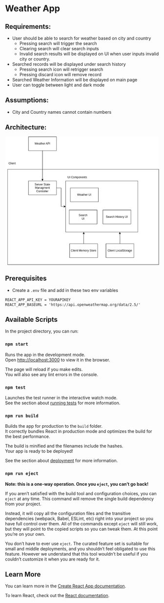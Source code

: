 # Weather App

## Requirements:
- User should be able to search for weather based on city and country
    - Pressing search will trigger the search
    - Clearing search will clear search inputs
    - Invalid search results will be displayed on UI when user inputs invalid city or country.
- Searched records will be displayed under search history
    - Pressing search icon will retrigger search
    - Pressing discard icon will remove record
- Searched Weather Information will be displayed on main page
- User can toggle between light and dark mode

## Assumptions:
- City and Country names cannot contain numbers

## Architecture:
![WeatherAppArchitecture.png](WeatherAppArchitecture.png)

## Prerequisites
- Create a `.env` file and add in these two env variables
```
REACT_APP_API_KEY = YOURAPIKEY
REACT_APP_BASEURL = 'https://api.openweathermap.org/data/2.5/'
```

## Available Scripts

In the project directory, you can run:

### `npm start`

Runs the app in the development mode.\
Open [http://localhost:3000](http://localhost:3000) to view it in the browser.

The page will reload if you make edits.\
You will also see any lint errors in the console.

### `npm test`

Launches the test runner in the interactive watch mode.\
See the section about [running tests](https://facebook.github.io/create-react-app/docs/running-tests) for more information.

### `npm run build`

Builds the app for production to the `build` folder.\
It correctly bundles React in production mode and optimizes the build for the best performance.

The build is minified and the filenames include the hashes.\
Your app is ready to be deployed!

See the section about [deployment](https://facebook.github.io/create-react-app/docs/deployment) for more information.

### `npm run eject`

**Note: this is a one-way operation. Once you `eject`, you can’t go back!**

If you aren’t satisfied with the build tool and configuration choices, you can `eject` at any time. This command will remove the single build dependency from your project.

Instead, it will copy all the configuration files and the transitive dependencies (webpack, Babel, ESLint, etc) right into your project so you have full control over them. All of the commands except `eject` will still work, but they will point to the copied scripts so you can tweak them. At this point you’re on your own.

You don’t have to ever use `eject`. The curated feature set is suitable for small and middle deployments, and you shouldn’t feel obligated to use this feature. However we understand that this tool wouldn’t be useful if you couldn’t customize it when you are ready for it.

## Learn More

You can learn more in the [Create React App documentation](https://facebook.github.io/create-react-app/docs/getting-started).

To learn React, check out the [React documentation](https://reactjs.org/).
